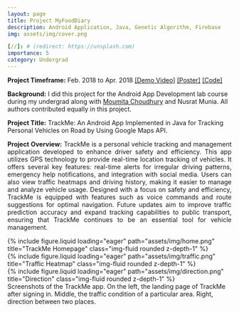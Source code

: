 ```yaml
---
layout: page
title: Project MyFoodDiary
description: Android Application, Java, Genetic Algorithm, Firebase
img: assets/img/cover.png

[//]: # (redirect: https://unsplash.com)
importance: 5
category: Undergrad
---
```


<strong>Project Timeframe:</strong> Feb. 2018 to Apr. 2018
<a href="https://www.youtube.com/watch?v=FP9ocdtC0gQ">[Demo Video]</a> <a href="https://amit010.github.io/assets/pdf/trackme_poster.pdf">[Poster]</a> <a href="https://github.com/amit-sarker/TrackMe">[Code]</a>

<strong>Background:</strong> I did this project for the Android App Development lab course during my undergrad along with
<a href="https://moumitachoudhury.github.io/">Moumita Choudhury</a> and Nusrat Munia. All authors contributed equally in this project.

<strong>Project Title:</strong> TrackMe: An Android App Implemented in Java for Tracking Personal Vehicles on Road by Using Google Maps API.

<p style="text-align:justify">
<strong>Project Overview:</strong> TrackMe is a personal vehicle tracking and management application developed to 
enhance driver safety and efficiency. This app utilizes GPS technology to provide real-time location tracking of vehicles. It offers several key features: real-time alerts for irregular driving patterns, emergency help notifications, and integration with social media. Users can also view traffic heatmaps and driving history, making it easier to manage and analyze vehicle usage. Designed with a focus on safety and efficiency, TrackMe is equipped with features such as voice commands and route suggestions for optimal navigation. Future updates aim to improve traffic prediction accuracy and expand tracking capabilities to public transport, ensuring that TrackMe continues to be an essential tool for vehicle management.
</p>

<div class="row">
    <div class="col-sm mt-3 mt-md-0">
        {% include figure.liquid loading="eager" path="assets/img/home.png" title="TrackMe Homepage" class="img-fluid rounded z-depth-1" %}
    </div>
    <div class="col-sm mt-3 mt-md-0">
        {% include figure.liquid loading="eager" path="assets/img/traffic.png" title="Traffic Heatmap" class="img-fluid rounded z-depth-1" %}
    </div>
    <div class="col-sm mt-3 mt-md-0">
        {% include figure.liquid loading="eager" path="assets/img/direction.png" title="Direction" class="img-fluid rounded z-depth-1" %}
    </div>
</div>
<div class="caption">
    Screenshots of the TrackMe app. On the left, the landing page of TrackMe after signing in. Middle, the traffic condition of a particular area. Right, direction between two places.
</div>